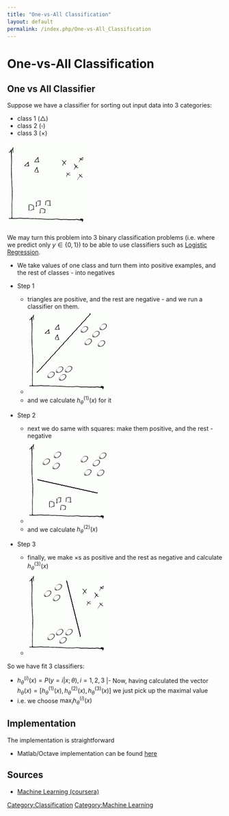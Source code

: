 ```yaml
---
title: "One-vs-All Classification"
layout: default
permalink: /index.php/One-vs-All_Classification
---
```


# One-vs-All Classification

## One vs All Classifier
Suppose we have a classifier for sorting out input data into 3 categories: 
- class 1 ($\triangle$)
- class 2 ($\square$)
- class 3 ($\times$)

<img src="https://raw.githubusercontent.com/alexeygrigorev/wiki-figures/master/legacy/multiclass-one-vs-all-01.png" alt="Image">

We may turn this problem into 3 binary classification problems (i.e. where we predict only $y \in \{0, 1\}$) to be able to use classifiers such as [Logistic Regression](Logistic_Regression).
- We take values of one class and turn them into positive examples, and the rest of classes - into negatives

- Step 1
  - triangles are positive, and the rest are negative - and we run a classifier  on them. 
  - <img src="https://raw.githubusercontent.com/alexeygrigorev/wiki-figures/master/legacy/multiclass-one-vs-all-02.png" alt="Image">
  - and we calculate $h_{\theta}^{(1)}(x)$ for it
- Step 2
  - next we do same with squares: make them positive, and the rest - negative
  - <img src="https://raw.githubusercontent.com/alexeygrigorev/wiki-figures/master/legacy/multiclass-one-vs-all-03.png" alt="Image">
  - and we calculate $h_{\theta}^{(2)}(x)$
- Step 3
  - finally, we make $\times$s as positive and the rest as negative and calculate $h_{\theta}^{(3)}(x)$
  - <img src="https://raw.githubusercontent.com/alexeygrigorev/wiki-figures/master/legacy/multiclass-one-vs-all-04.png" alt="Image">


So we have fit 3 classifiers:
- $h_{\theta}^{(i)}(x) = P(y = i |  x; \theta), i = 1, 2, 3$ |- Now, having calculated the vector $h_{\theta}(x) = [h_{\theta}^{(1)}(x), h_{\theta}^{(2)}(x), h_{\theta}^{(3)}(x)]$ we just pick up the maximal value 
- i.e. we choose $\max_{i} h_{\theta}^{(i)}(x)$


## Implementation
The implementation is straightforward
- Matlab/Octave implementation can be found [here](http://code.google.com/p/stolzen/source/browse/trunk/courses/coursera/Machine%20Learning/week04/mlclass-ex3/predictOneVsAll.m)


## Sources
- [Machine Learning (coursera)](Machine_Learning_(coursera))

[Category:Classification](Category_Classification)
[Category:Machine Learning](Category_Machine_Learning)